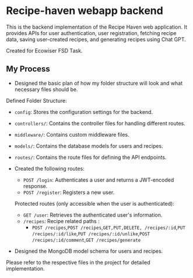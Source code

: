 # Recipe-haven webapp backend

This is the backend implementation of the Recipe Haven web application. It provides APIs for user authentication, user registration, fetching recipe data, saving user-created recipes, and generating recipes using Chat GPT.

Created for Ecowiser FSD Task.

## My Process

- Designed the basic plan of how my folder structure will look and what necessary files should be.

Defined Folder Structure:

- `config`: Stores the configuration settings for the backend.
- `controllers/`: Contains the controller files for handling different routes.
- `middleware/`: Contains custom middleware files.
- `models/`: Contains the database models for users and recipes.
- `routes/`: Contains the route files for defining the API endpoints.

- Created the following routes:

  - `POST /login`: Authenticates a user and returns a JWT-encoded response.
  - `POST /register`: Registers a new user.

  Protected routes (only accessible when the user is authenticated):

  - `GET /user`: Retrieves the authenticated user's information.
  - `/recipes`: Recipe related paths :
    - `POST /recipes`,`POST /recipes`,`GET,PUT,DELETE, /recipes/:id`,`PUT /recipes/:id/like`,`PUT /recipes/:id/unlike`,`POST /recipes/:id/comment`,`GET /recipes/generate`

- Designed the MongoDB model schema for users and recipes.

Please refer to the respective files in the project for detailed implementation.
